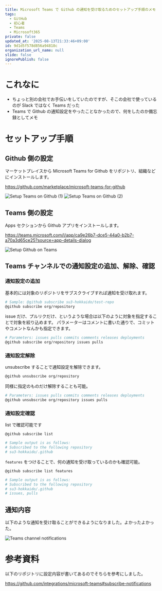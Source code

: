 ```yaml
---
title: Microsoft Teams で Github の通知を受け取るためのセットアップ手順のメモ
tags:
  - GitHub
  - 初心者
  - Teams
  - Microsoft365
private: false
updated_at: '2025-08-13T21:33:46+09:00'
id: 9d1d5f578d856a94818c
organization_url_name: null
slide: false
ignorePublish: false
---
```

# これなに

- ちょっと別の会社でお手伝いをしていたのですが、そこの会社で使っているのが Slack ではなく Teams だった
- Teams で Github の通知設定をやったことなかったので、何をしたのか備忘録としてメモ

# セットアップ手順

## Github 側の設定

マーケットプレイスから Microsoft Teams for Github をリポジトリ、組織などにインストールします。

https://github.com/marketplace/microsoft-teams-for-github

![Setup Teams on Github (1)](https://qiita-image-store.s3.ap-northeast-1.amazonaws.com/0/2819748/abc2e558-996a-4762-a474-044782e64c3b.png)
![Setup Teams on Github (2)](https://qiita-image-store.s3.ap-northeast-1.amazonaws.com/0/2819748/731d3b43-2e66-4e93-a22e-a1d075527690.png)

## Teams 側の設定

Apps セクションから Github アプリをインストールします。

https://teams.microsoft.com/l/app/ca9e26b7-dce5-44a0-b2b7-a70a3d65ce25?source=app-details-dialog

![Setup Github on Teams](https://qiita-image-store.s3.ap-northeast-1.amazonaws.com/0/2819748/f58e702f-d3f2-4bf5-b07e-a7cd8ffe8936.png)

## Teams チャンネルでの通知設定の追加、解除、確認

### 通知設定の追加

基本的には対象のリポジトリをサブスクライブすれば通知を受け取れます。

```bash
# Sample: @github subscribe su3-hokkaido/test-repo
@github subscribe org/repository
```

issue だけ、プルリクだけ、というような場合は以下のように対象を指定することで対象を絞り込めます。
パラメーターはコメントに書いた通りで、コミットやコメントなんかも指定できます。

```bash
# Parameters: issues pulls commits comments releases deployments 
@github subscribe org/repository issues pulls
```

### 通知設定解除

unsubscribe することで通知設定を解除できます。

```bash
@github unsubscribe org/repository
```

同様に指定のものだけ解除することも可能。

```bash
# Parameters: issues pulls commits comments releases deployments 
@github unsubscribe org/repository issues pulls
```

### 通知設定確認

list で確認可能です

```bash
@github subscribe list

# Sample output is as follows:
# Subscribed to the following repository
# su3-hokkaido/.github
```

`features` をつけることで、何の通知を受け取っているのかも確認可能。

```bash
@github subscribe list features

# Sample output is as follows:
# Subscribed to the following repository
# su3-hokkaido/.github
# issues, pulls
```

## 通知内容

以下のような通知を受け取ることができるようになりました。よかったよかった。

![Teams channel notifications](https://qiita-image-store.s3.ap-northeast-1.amazonaws.com/0/2819748/010043fd-eba4-427f-9fba-0fcd503786f6.png)

# 参考資料

以下のリポジトリに設定内容が書いてあるのでそちらを参考にしました。

https://github.com/integrations/microsoft-teams#subscribe-notifications
